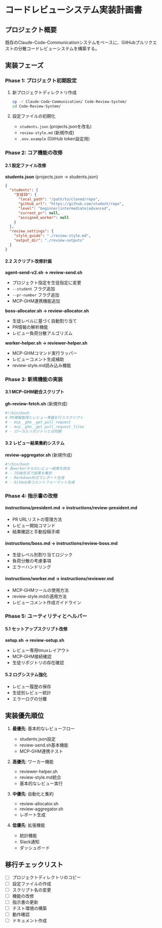 # コードレビューシステム実装計画書

## プロジェクト概要
既存のClaude-Code-Communicationシステムをベースに、GitHubプルリクエストの分散コードレビューシステムを構築する。

## 実装フェーズ

### Phase 1: プロジェクト初期設定
1. 新プロジェクトディレクトリ作成
   ```bash
   cp -r Claude-Code-Communication/ Code-Review-System/
   cd Code-Review-System/
   ```

2. 設定ファイルの初期化
   - `students.json` (projects.jsonを改名)
   - `review-style.md` (新規作成)
   - `.env.example` (GitHub token設定用)

### Phase 2: コア機能の改修

#### 2.1 設定ファイル改修
**students.json** (projects.json → students.json)
```json
{
  "students": {
    "生徒ID": {
      "local_path": "/path/to/cloned/repo",
      "github_url": "https://github.com/student/repo",
      "level": "beginner|intermediate|advanced",
      "current_pr": null,
      "assigned_worker": null
    }
  },
  "review_settings": {
    "style_guide": "./review-style.md",
    "output_dir": "./review-outputs"
  }
}
```

#### 2.2 スクリプト改修計画

**agent-send-v2.sh → review-send.sh**
- プロジェクト指定を生徒指定に変更
- `--student` フラグ追加
- `--pr-number` フラグ追加
- MCP-GHM連携機能追加

**boss-allocator.sh → review-allocator.sh**
- 生徒レベルに基づく自動割り当て
- PR情報の解析機能
- レビュー負荷分散アルゴリズム

**worker-helper.sh → reviewer-helper.sh**
- MCP-GHMコマンド実行ラッパー
- レビューコメント生成補助
- review-style.md読み込み機能

### Phase 3: 新規機能の実装

#### 3.1 MCP-GHM統合スクリプト
**gh-review-fetch.sh** (新規作成)
```bash
#!/bin/bash
# PR情報取得とレビュー準備を行うスクリプト
# - mcp__ghm__get_pull_request
# - mcp__ghm__get_pull_request_files
# - ローカルリポジトリとの同期
```

#### 3.2 レビュー結果集約システム
**review-aggregator.sh** (新規作成)
```bash
#!/bin/bash
# 各workerからのレビュー結果を統合
# - JSON形式で結果を集約
# - Markdown形式でレポート生成
# - GitHub用コメントフォーマット生成
```

### Phase 4: 指示書の改修

#### instructions/president.md → instructions/review-president.md
- PR URLリストの管理方法
- レビュー開始コマンド
- 結果確認と手動投稿手順

#### instructions/boss.md → instructions/review-boss.md
- 生徒レベル別割り当てロジック
- 負荷分散の考慮事項
- エラーハンドリング

#### instructions/worker.md → instructions/reviewer.md
- MCP-GHMツールの使用方法
- review-style.mdの適用方法
- レビューコメント作成ガイドライン

### Phase 5: ユーティリティとヘルパー

#### 5.1 セットアップスクリプト改修
**setup.sh → review-setup.sh**
- レビュー専用tmuxレイアウト
- MCP-GHM接続確認
- 生徒リポジトリの存在確認

#### 5.2 ログシステム強化
- レビュー履歴の保存
- 生徒別レビュー統計
- エラーログの分離

## 実装優先順位

1. **最優先**: 基本的なレビューフロー
   - students.json設定
   - review-send.sh基本機能
   - MCP-GHM連携テスト

2. **高優先**: ワーカー機能
   - reviewer-helper.sh
   - review-style.md統合
   - 基本的なレビュー実行

3. **中優先**: 自動化と集約
   - review-allocator.sh
   - review-aggregator.sh
   - レポート生成

4. **低優先**: 拡張機能
   - 統計機能
   - Slack通知
   - ダッシュボード

## 移行チェックリスト

- [ ] プロジェクトディレクトリのコピー
- [ ] 設定ファイルの作成
- [ ] スクリプト名の変更
- [ ] 機能の改修
- [ ] 指示書の更新
- [ ] テスト環境の構築
- [ ] 動作確認
- [ ] ドキュメント作成